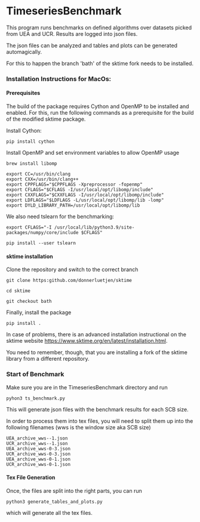 # TimeseriesBenchmark
This program runs benchmarks on defined algorithms over datasets picked from UEA and UCR.
Results are logged into json files.

The json files can be analyzed and tables and plots can be generated automagically.


For this to happen the branch 'bath' of the sktime fork needs to be installed.


### Installation Instructions for MacOs:

#### Prerequisites
The build of the package requires Cython and OpenMP to be installed and enabled. For this, run the following commands as a prerequisite for the build of the modified sktime package.

Install Cython:

    pip install cython

Install OpenMP and set environment variables to allow OpenMP usage

    brew install libomp

    export CC=/usr/bin/clang
    export CXX=/usr/bin/clang++
    export CPPFLAGS="$CPPFLAGS -Xpreprocessor -fopenmp"
    export CFLAGS="$CFLAGS -I/usr/local/opt/libomp/include"
    export CXXFLAGS="$CXXFLAGS -I/usr/local/opt/libomp/include"
    export LDFLAGS="$LDFLAGS -L/usr/local/opt/libomp/lib -lomp"
    export DYLD_LIBRARY_PATH=/usr/local/opt/libomp/lib

We also need tslearn for the benchmarking:

    export CFLAGS="-I /usr/local/lib/python3.9/site-packages/numpy/core/include $CFLAGS"

    pip install --user tslearn

#### sktime installation

Clone the repository and switch to the correct branch

    git clone https:github.com/donnerluetjen/sktime

    cd sktime
    
    git checkout bath


Finally, install the package

    pip install .


In case of problems, there is an advanced installation instructional on the sktime website
https://www.sktime.org/en/latest/installation.html.

You need to remember, though, that you are installing a fork of the sktime library from a different repository.


### Start of Benchmark

Make sure you are in the TimeseriesBenchmark directory and run

    pyhon3 ts_benchmark.py

This will generate json files with the benchmark results for each SCB size.

In order to process them into tex files, you will need to split them up into the following filenames (wws is the window size aka SCB size)

    UEA_archive_wws--1.json
    UCR_archive_wws--1.json    
    UEA_archive_wws-0-3.json
    UCR_archive_wws-0-3.json
    UEA_archive_wws-0-1.json
    UCR_archive_wws-0-1.json

#### Tex File Generation
Once, the files are split into the right parts, you can run
    
    python3 generate_tables_and_plots.py
    
which will generate all the tex files.